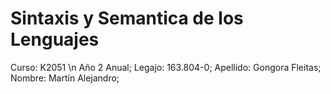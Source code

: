 # Sintaxis y Semantica de los Lenguajes
Curso: K2051 \n
Año 2 Anual;
Legajo: 163.804-0;
Apellido: Gongora Fleitas;
Nombre: Martín Alejandro;
